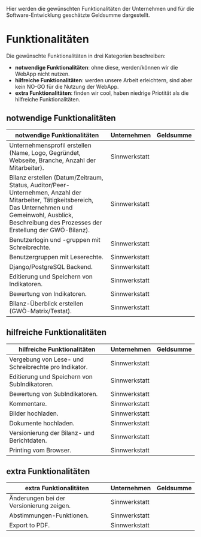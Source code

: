 Hier werden die gewünschten Funktionalitäten der Unternehmen und für die Software-Entwicklung geschätzte Geldsumme dargestellt.

# Funktionalitäten

Die gewünschte Funktionalitäten in drei Kategorien beschreiben:

* **notwendige Funktionalitäten**: ohne diese, werden/können wir die WebApp nicht nutzen.
* **hilfreiche Funktionalitäten**: werden unsere Arbeit erleichtern, sind aber kein NO-GO für die Nutzung der WebApp.
* **extra Funktionalitäten**: finden wir cool, haben niedrige Priotität als die hilfreiche Funktionalitäten.

## notwendige Funktionalitäten

| notwendige Funktionalitäten | Unternehmen | Geldsumme |
|--- | --- |--- |
| Unternehmensprofil erstellen (Name, Logo, Gegründet, Webseite, Branche, Anzahl der Mitarbeiter). | Sinnwerkstatt |  |
| Bilanz erstellen (Datum/Zeitraum, Status, Auditor/Peer-Unternehmen, Anzahl der Mitarbeiter, Tätigkeitsbereich, Das Unternehmen und Gemeinwohl, Ausblick, Beschreibung des Prozesses der Erstellung der GWÖ-Bilanz). | Sinnwerkstatt |  |
| Benutzerlogin und -gruppen mit Schreibrechte. | Sinnwerkstatt |  |
| Benutzergruppen mit Leserechte. | Sinnwerkstatt |  |
| Django/PostgreSQL Backend. | Sinnwerkstatt |  |
| Editierung und Speichern von Indikatoren. | Sinnwerkstatt |  |
| Bewertung von Indikatoren. | Sinnwerkstatt |  |
| Bilanz-Überblick erstellen (GWÖ-Matrix/Testat). | Sinnwerkstatt |  |

## hilfreiche Funktionalitäten

| hilfreiche Funktionalitäten | Unternehmen | Geldsumme |
|--- | --- |--- |
| Vergebung von Lese- und Schreibrechte pro Indikator. | Sinnwerkstatt |  |
| Editierung und Speichern von SubIndikatoren. | Sinnwerkstatt |  |
| Bewertung von SubIndikatoren. | Sinnwerkstatt |  |
| Kommentare. | Sinnwerkstatt |  |
| Bilder hochladen. | Sinnwerkstatt |  |
| Dokumente hochladen. | Sinnwerkstatt |  |
| Versionierung der Bilanz- und Berichtdaten. | Sinnwerkstatt |  |
| Printing vom Browser. | Sinnwerkstatt |  |

## extra Funktionalitäten

| extra Funktionalitäten | Unternehmen | Geldsumme |
|--- | --- |--- |
| Änderungen bei der Versionierung zeigen. | Sinnwerkstatt |  |
| Abstimmungen-Funktionen. | Sinnwerkstatt |  |
| Export to PDF. | Sinnwerkstatt |  |
